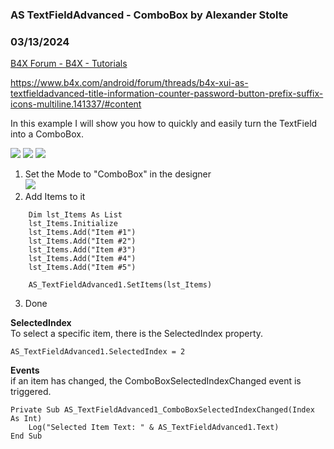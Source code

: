 ###  AS TextFieldAdvanced - ComboBox by Alexander Stolte
### 03/13/2024
[B4X Forum - B4X - Tutorials](https://www.b4x.com/android/forum/threads/159854/)

<https://www.b4x.com/android/forum/threads/b4x-xui-as-textfieldadvanced-title-information-counter-password-button-prefix-suffix-icons-multiline.141337/#content>  
  
In this example I will show you how to quickly and easily turn the TextField into a ComboBox.  
  
![](https://www.b4x.com/android/forum/attachments/151724) ![](https://www.b4x.com/android/forum/attachments/151722) ![](https://www.b4x.com/android/forum/attachments/151723)  
  
1. Set the Mode to "ComboBox" in the designer  
![](https://www.b4x.com/android/forum/attachments/151725)  
2. Add Items to it  

```B4X
    Dim lst_Items As List  
    lst_Items.Initialize  
    lst_Items.Add("Item #1")  
    lst_Items.Add("Item #2")  
    lst_Items.Add("Item #3")  
    lst_Items.Add("Item #4")  
    lst_Items.Add("Item #5")  
      
    AS_TextFieldAdvanced1.SetItems(lst_Items)
```

  
3. Done  
  
**SelectedIndex**  
To select a specific item, there is the SelectedIndex property.  

```B4X
AS_TextFieldAdvanced1.SelectedIndex = 2
```

  
  
**Events**  
if an item has changed, the ComboBoxSelectedIndexChanged event is triggered.  

```B4X
Private Sub AS_TextFieldAdvanced1_ComboBoxSelectedIndexChanged(Index As Int)  
    Log("Selected Item Text: " & AS_TextFieldAdvanced1.Text)  
End Sub
```